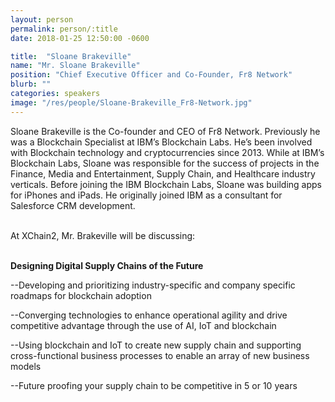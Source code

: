 ```yaml
---
layout: person
permalink: person/:title
date: 2018-01-25 12:50:00 -0600

title:  "Sloane Brakeville"
name: "Mr. Sloane Brakeville"
position: "Chief Executive Officer and Co-Founder, Fr8 Network"
blurb: ""
categories: speakers
image: "/res/people/Sloane-Brakeville_Fr8-Network.jpg"
---
```

Sloane Brakeville is the Co-founder and CEO of Fr8 Network. Previously he was a Blockchain Specialist at IBM’s Blockchain Labs. He’s been involved with Blockchain technology and cryptocurrencies since 2013. While at IBM’s Blockchain Labs, Sloane was responsible for the success of projects in the Finance, Media and Entertainment, Supply Chain, and Healthcare industry verticals. Before joining the IBM Blockchain Labs, Sloane was building apps for iPhones and iPads. He originally joined IBM as a consultant for Salesforce CRM development.

<br>
At XChain2, Mr. Brakeville will be discussing:
<br>
<br>
<p><b>Designing Digital Supply Chains of the Future</b></p>

<p>--Developing and prioritizing industry-specific and company specific roadmaps for blockchain adoption</p>
<p>--Converging technologies to enhance operational agility and drive competitive advantage through the use of AI, IoT and blockchain</p>
<p>--Using blockchain and IoT to create new supply chain and supporting cross-functional business processes to enable an array of new business models</p>
<p>--Future proofing your supply chain to be competitive in 5 or 10 years</p>

